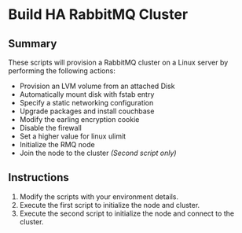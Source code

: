 # Build HA RabbitMQ Cluster

## Summary
These scripts will provision a RabbitMQ cluster on a Linux server by performing the following actions:

  * Provision an LVM volume from an attached Disk                                   
  * Automatically mount disk with fstab entry                                                     
  * Specify a static networking configuration                                                     
  * Upgrade packages and install couchbase                                                        
  * Modify the earling encryption cookie                                                          
  * Disable the firewall                                                                          
  * Set a higher value for linux ulimit                                                           
  * Initialize the RMQ node
  * Join the node to the cluster _(Second script only)_

## Instructions

1. Modify the scripts with your environment details.
2. Execute the first script to initialize the node and cluster.
3. Execute the second script to initialize the node and connect to the cluster.

